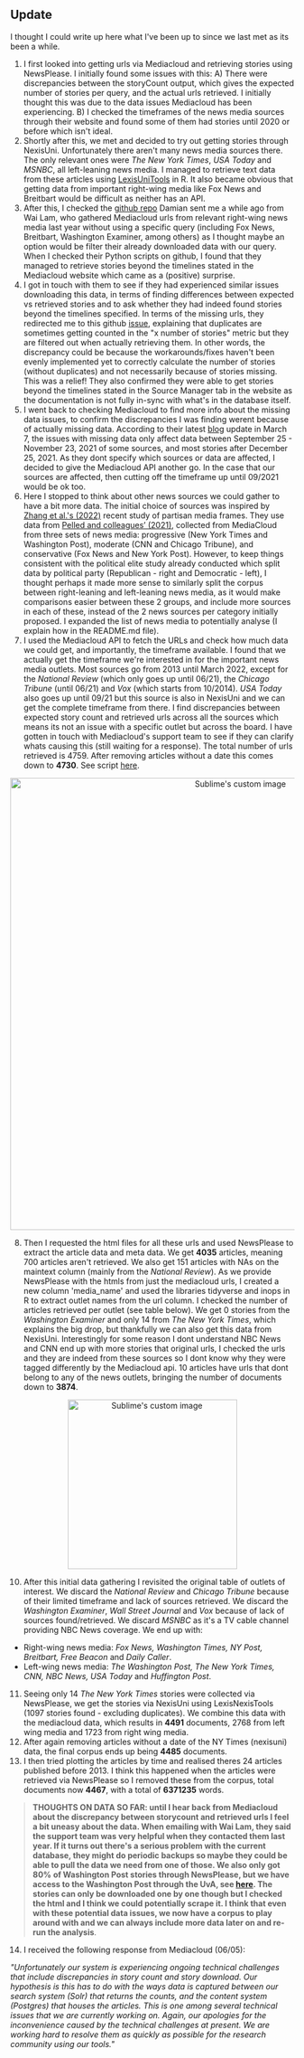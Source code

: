 ## Update

I thought I could write up here what I've been up to since we last met as its been a while. 

1. I first looked into getting urls via Mediacloud and retrieving stories using NewsPlease. I initially found some issues with this: A) There were discrepancies between the storyCount output, which gives the expected number of stories per query, and the actual urls retrieved. I initially thought this was due to the data issues Mediacloud has been experiencing. B) I checked the timeframes of the news media sources through their website and found some of them had stories until 2020 or before which isn't ideal.
2. Shortly after this, we met and decided to try out getting stories through NexisUni. Unfortunately there aren't many news media sources there. The only relevant ones were *The New York Times*, *USA Today* and *MSNBC*, all left-leaning news media. I managed to retrieve text data from these articles using [LexisUniTools](https://github.com/JBGruber/LexisNexisTools) in R. It also became obvious that getting data from important right-wing media like Fox News and Breitbart would be difficult as neither has an API.
3. After this, I checked the [github repo](https://github.com/wlmwng/us-right-media) Damian sent me a while ago from Wai Lam, who gathered Mediacloud urls from relevant right-wing news media last year without using a specific query (including Fox News, Breitbart, Washington Examiner, among others) as I thought maybe an option would be filter their already downloaded data with our query. When I checked their Python scripts on github, I found that they managed to retrieve stories beyond the timelines stated in the Mediacloud website which came as a (positive) surprise.
4. I got in touch with them to see if they had experienced similar issues downloading this data, in terms of finding differences between expected vs retrieved stories and to ask whether they had indeed found stories beyond the timelines specified. In terms of the missing urls, they redirected me to this github [issue](https://github.com/mediacloud/backend/issues/664), explaining that duplicates are sometimes getting counted in the "x number of stories" metric but they are filtered out when actually retrieving them. In other words, the discrepancy could be because the workarounds/fixes haven't been evenly implemented yet to correctly calculate the number of stories (without duplicates) and not necessarily because of stories missing. This was a relief! They also confirmed they were able to get stories beyond the timelines stated in the Source Manager tab in the website as the documentation is not fully in-sync with what's in the database itself. 
5. I went back to checking Mediacloud to find more info about the missing data issues, to confirm the discrepancies I was finding werent because of actually missing data. According to their latest [blog](https://mediacloud.org/news/2022/3/4/media-cloud-tools-update-for-march-2022) update in March 7, the issues with missing data only affect data between September 25 - November 23, 2021 of some sources, and most stories after December 25, 2021. As they dont specify which sources or data are affected, I decided to give the Mediacloud API another go. In the case that our sources are affected, then cutting off the timeframe up until 09/2021 would be ok too.
6. Here I stopped to think about other news sources we could gather to have a bit more data. The initial choice of sources was inspired by [Zhang et al.'s (2022)](https://journals.sagepub.com/doi/pdf/10.1177/19401612211072793) recent study of partisan media frames. They use data from [Pelled and colleagues’ (2021)](https://ijoc.org/index.php/ijoc/article/view/13739/3434), collected from MediaCloud from three sets of news media: progressive (New York Times and Washington Post), moderate (CNN and Chicago Tribune), and conservative (Fox News and New York Post). However, to keep things consistent with the political elite study already conducted which split data by political party (Republican - right and Democratic - left), I thought perhaps it made more sense to similarly split the corpus between right-leaning and left-leaning news media, as it would make comparisons easier between these 2 groups, and include more sources in each of these, instead of the 2 news sources per category initially proposed. I expanded the list of news media to potentially analyse (I explain how in the README.md file).
7. I used the Mediacloud API to fetch the URLs and check how much data we could get, and importantly, the timeframe available. I found that we actually get the timeframe we're interested in for the important news media outlets. Most sources go from 2013 until March 2022, except for the *National Review* (which only goes up until 06/21), the *Chicago Tribune* (until 06/21) and *Vox* (which starts from 10/2014). *USA Today* also goes up until 09/21 but this source is also in NexisUni and we can get the complete timeframe from there. I find discrepancies between expected story count and retrieved urls across all the sources which means its not an issue with a specific outlet but across the board. I have gotten in touch with Mediacloud's support team to see if they can clarify whats causing this (still waiting for a response). The total number of urls retrieved is 4759. After removing articles without a date this comes down to **4730**. See script [here](https://github.com/analoncur3/Voter-ID-US-News-Media/blob/main/Data%20collection/Mediascore.ipynb).
<p align="center">
  <img src="https://user-images.githubusercontent.com/89010445/163780538-bf7c6709-94a6-402a-819f-200f73ec8681.PNG" alt="Sublime's custom image"/, style="width:800px;">
</p>

8. Then I requested the html files for all these urls and used NewsPlease to extract the article data and meta data. We get **4035** articles, meaning 700 articles aren't retrieved. We also get 151 articles with NAs on the maintext column (mainly from the *National Review*). As we provide NewsPlease with the htmls from just the mediacloud urls, I created a new column 'media_name' and used the libraries tidyverse and inops in R to extract outlet names from the url column. I checked the number of articles retrieved per outlet (see table below). We get 0 stories from the *Washington Examiner* and only 14 from *The New York Times*, which explains the big drop, but thankfully we can also get this data from NexisUni. Interestingly for some reason I dont understand NBC News and CNN end up with more stories that original urls, I checked the urls and they are indeed from these sources so I dont know why they were tagged differently by the Mediacloud api. 10 articles have urls that dont belong to any of the news outlets, bringing the number of documents down to **3874**.
<p align="center">
  <img src="https://user-images.githubusercontent.com/89010445/163794100-c5ed5741-2f68-48b9-b6c8-608e910b6643.PNG" alt="Sublime's custom image"/, style="width:300px;">
</p>

10. After this initial data gathering I revisited the original table of outlets of interest. We discard the *National Review*  and *Chicago Tribune* because of their limited timeframe and lack of sources retrieved. We discard the *Washington Examiner*, *Wall Street Journal* and *Vox* because of lack of sources found/retrieved. We discard *MSNBC* as it's a TV cable channel providing NBC News coverage. We end up with:
  - Right-wing news media: *Fox News, Washington Times, NY Post, Breitbart, Free Beacon* and *Daily Caller*. 
  - Left-wing news media: *The Washington Post, The New York Times, CNN, NBC News, USA Today* and *Huffington Post*.
11. Seeing only 14 *The New York Times* stories were collected via NewsPlease, we get the stories via NexisUni using LexisNexisTools (1097 stories found - excluding duplicates). We combine this data with the mediacloud data, which results in **4491** documents, 2768 from left wing media and 1723 from right wing media.
12. After again removing articles without a date of the NY Times (nexisuni) data, the final corpus ends up being **4485** documents.
13. I then tried plotting the articles by time and realised theres 24 articles published before 2013. I think this happened when the articles were retrieved via NewsPlease so I removed these from the corpus, total documents now **4467**, with a total of **6371235** words.

> **THOUGHTS ON DATA SO FAR: until I hear back from Mediacloud about the discrepancy between storycount and retrieved urls I feel a bit uneasy about the data. When emailing with Wai Lam, they said the support team was very helpful when they contacted them last year. If it turns out there's a serious problem with the current database, they might do periodic backups so maybe they could be able to pull the data we need from one of those. We also only got 80% of Washington Post stories through NewsPlease, but we have access to the Washington Post through the UvA, see [here](https://go.gale.com/ps/i.do?p=AONE&u=amst&id=GALE%7C2PST&v=2.1&it=aboutJournal). The stories can only be downloaded one by one though but I checked the html and I think we could potentially scrape it. I think that even with these potential data issues, we now have a corpus to play around with and we can always include more data later on and re-run the analysis**.

14. I received the following response from Mediacloud (06/05):

*"Unfortunately our system is experiencing ongoing technical challenges that include discrepancies in story count and story download. Our hypothesis is this has to do with the ways data is captured between our search system (Solr) that returns the counts, and the content system (Postgres) that houses the articles. This is one among several technical issues that we are currently working on.
Again, our apologies for the inconvenience caused by the technical challenges at present. We are working hard to resolve them as quickly as possible for the research community using our tools."*
